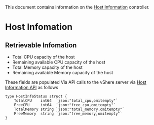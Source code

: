 This document contains information on the [Host Information](https://github.com/vKubeViewer/vkubeviewer/blob/main/controllers/hostinfo_controller.go) controller.


# Host Infomation 

## Retrievable Infomation 

- Total CPU capacity of the host
- Remaining available CPU capacity of the host
- Total Memory capacity of the host 
- Remaining available Memory capacity of the host

These fields are populated Via API calls to the vShere server via [Host Information API](https://github.com/vKubeViewer/vkubeviewer/blob/Richard/api/v1/hostinfo_types.go) as follows

```
type HostInfoStatus struct {
	TotalCPU    int64  `json:"total_cpu,omitempty"`
	FreeCPU     int64  `json:"free_cpu,omitempty"`
	TotalMemory string `json:"total_memory,omitempty"`
	FreeMemory  string `json:"free_memory,omitempty"`
}

```
